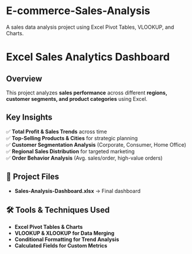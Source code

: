 # E-commerce-Sales-Analysis
A sales data analysis project using Excel Pivot Tables, VLOOKUP, and Charts.
# Excel Sales Analytics Dashboard

## Overview
This project analyzes **sales performance** across different **regions, customer segments, and product categories** using Excel.

##  Key Insights
✅ **Total Profit & Sales Trends** across time  
✅ **Top-Selling Products & Cities** for strategic planning  
✅ **Customer Segmentation Analysis** (Corporate, Consumer, Home Office)  
✅ **Regional Sales Distribution** for targeted marketing  
✅ **Order Behavior Analysis** (Avg. sales/order, high-value orders)  

## 📁 Project Files
- **Sales-Analysis-Dashboard.xlsx** → Final dashboard
  
## 🛠️ Tools & Techniques Used
- **Excel Pivot Tables & Charts** 
- **VLOOKUP & XLOOKUP for Data Merging** 
- **Conditional Formatting for Trend Analysis** 
- **Calculated Fields for Custom Metrics**   







